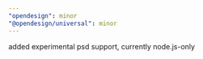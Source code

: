 ```yaml
---
"opendesign": minor
"@opendesign/universal": minor
---
```


added experimental psd support, currently node.js-only
